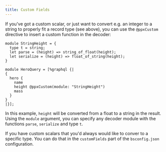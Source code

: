 ```yaml
---
title: Custom Fields
---
```


If you've got a custom scalar, or just want to convert e.g. an integer to a
string to properly fit a record type (see above), you can use the `@ppxCustom`
directive to insert a custom function in the decoder:

```reason
module StringHeight = {
  type t = string;
  let parse = (height) => string_of_float(height);
  let serialize = (height) => float_of_string(height);
}

module HeroQuery = [%graphql {|
{
  hero {
    name
    height @ppxCustom(module: "StringHeight")
    mass
  }
}
|}];
```

In this example, `height` will be converted from a float to a string in the
result. Using the `module` argument, you can specify any decoder module with the
functions `parse`, `serialize` and type `t`.

If you have custom scalars that you'd always would like to conver to a specific
type. You can do that in the `customFields` part of the `bsconfig.json`
configuration.
